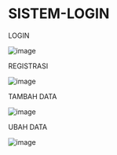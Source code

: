 # SISTEM-LOGIN


LOGIN

![image](https://user-images.githubusercontent.com/100123930/160105056-76c65238-2699-4dbd-8c21-c298fc77115c.png)

REGISTRASI

![image](https://user-images.githubusercontent.com/100123930/160105236-a778006a-7c25-41da-9c3c-5e0585c23eaf.png)

TAMBAH DATA

![image](https://user-images.githubusercontent.com/100123930/160105426-1d0b21dc-b6b2-441a-af2a-4bb1417ff7b0.png)

UBAH DATA

![image](https://user-images.githubusercontent.com/100123930/160105555-58cc4482-7afb-4b07-b22e-8f1780928251.png)

